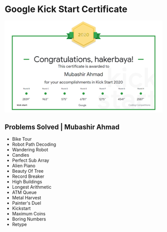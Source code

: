 # Google Kick Start Certificate
![](https://raw.githubusercontent.com/hakerbaya/Google-Kickstart2020/master/Certificate.png) 
## Problems Solved | Mubashir Ahmad 
  - Bike Tour
  - Robot Path Decoding
  - Wandering Robot
  - Candies
  - Perfect Sub Array
  - Alien Piano
  - Beauty Of Tree
  - Record Breaker
  - High Buildings
  - Longest Arithmetic
  - ATM Queue
  - Metal Harvest
  - Painter's Duel
  - Kickstart
  - Maximum Coins
  - Boring Numbers
  - Retype
